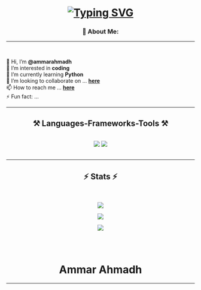 <h1 align="center">
    <a href="https://git.io/typing-svg">
    <img src="https://readme-typing-svg.demolab.com?font=Fira+Code&pause=1000&width=435&lines=Hi+There!%F0%9F%91%8B;I'm+Ammar+Ahmadh" alt="Typing SVG" /></a>

</h1>

<h3 align="center">💫 About Me:</h3> <hr>

<br/>

<div align="cente">
 
👋 Hi, I’m **@ammarahmadh** <br>
👀 I’m interested in **coding** <br>
🌱 I’m currently learning **Python** <br>
💞️ I’m looking to collaborate on ... **[here](https://instagram.com/ammar.ahmadh)** <br>
📫 How to reach me ... **[here](https://instagram.com/ammar.ahmadh)**<br>
⚡ Fun fact: ...

 </div>
 

 <hr/>
 
<h2 align="center">⚒️ Languages-Frameworks-Tools ⚒️</h2>
<br/>
<div align="center">
    <img src="https://skillicons.dev/icons?i=windows,linux,apple,react,html,css,vscode,github,figma,tailwind,git,r" />
    <img src="https://skillicons.dev/icons?i=python,java,c,javascript,flutter,nodejs,django,fastapi,firebase,wordpress,mysql,flask" /><br>
</div>

<br/>

<hr/>

<h2 align="center">⚡ Stats ⚡</h2>
<br>
<div align=center>

  ![](https://github-readme-stats.vercel.app/api?username=ammarahmadh&theme=dark&hide_border=false&include_all_commits=false&count_private=false,width=390) <br/>

![](https://github-readme-streak-stats.herokuapp.com/?user=ammarahmadh&theme=dark&hide_border=false,width=390)<br/>

  ![](https://github-readme-stats.vercel.app/api/top-langs/?username=ammarahmadh&theme=dark&hide_border=false&include_all_commits=false&count_private=false&layout=compact)

</div>

<br/><br/>

<center>
  <h1>Ammar Ahmadh</h1>
</center>

<hr>
<br>
